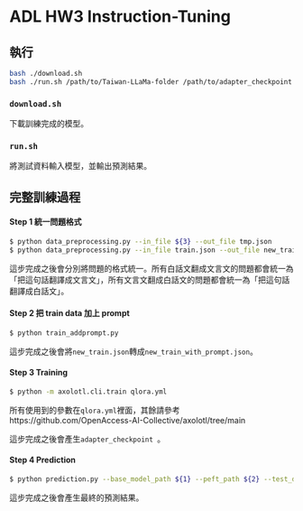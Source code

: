 # ADL HW3 Instruction-Tuning

## 執行

```bash
bash ./download.sh
bash ./run.sh /path/to/Taiwan-LLaMa-folder /path/to/adapter_checkpoint \ /path/to/input.json /path/to/output.json
```

### `download.sh`

下載訓練完成的模型。

### `run.sh`

將測試資料輸入模型，並輸出預測結果。

## 完整訓練過程

#### Step 1 統一問題格式

```bash
$ python data_preprocessing.py --in_file ${3} --out_file tmp.json
$ python data_preprocessing.py --in_file train.json --out_file new_train.json
```

這步完成之後會分別將問題的格式統一。所有白話文翻成文言文的問題都會統一為「把這句話翻譯成文言文」，所有文言文翻成白話文的問題都會統一為「把這句話翻譯成白話文」。

#### Step 2 把 train data 加上 prompt

```bash
$ python train_addprompt.py
```

這步完成之後會將`new_train.json`轉成`new_train_with_prompt.json`。

#### Step 3 Training

```bash
$ python -m axolotl.cli.train qlora.yml
```

所有使用到的參數在`qlora.yml`裡面，其餘請參考https://github.com/OpenAccess-AI-Collective/axolotl/tree/main

這步完成之後會產生`adapter_checkpoint `。

#### Step 4 Prediction

```bash
$ python prediction.py --base_model_path ${1} --peft_path ${2} --test_data_path tmp.json --output_path ${4}
```

這步完成之後會產生最終的預測結果。
